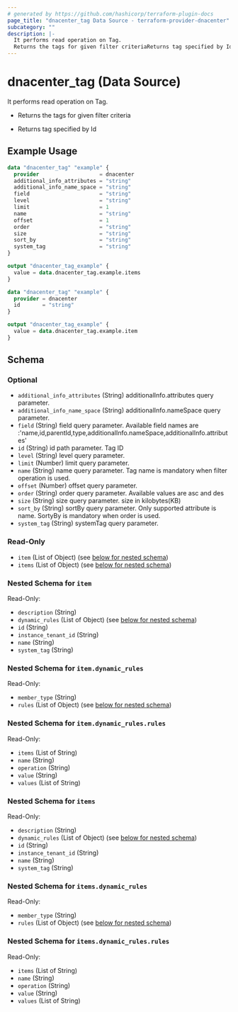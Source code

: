 ```yaml
---
# generated by https://github.com/hashicorp/terraform-plugin-docs
page_title: "dnacenter_tag Data Source - terraform-provider-dnacenter"
subcategory: ""
description: |-
  It performs read operation on Tag.
  Returns the tags for given filter criteriaReturns tag specified by Id
---
```


# dnacenter_tag (Data Source)

It performs read operation on Tag.

- Returns the tags for given filter criteria

- Returns tag specified by Id

## Example Usage

```terraform
data "dnacenter_tag" "example" {
  provider                   = dnacenter
  additional_info_attributes = "string"
  additional_info_name_space = "string"
  field                      = "string"
  level                      = "string"
  limit                      = 1
  name                       = "string"
  offset                     = 1
  order                      = "string"
  size                       = "string"
  sort_by                    = "string"
  system_tag                 = "string"
}

output "dnacenter_tag_example" {
  value = data.dnacenter_tag.example.items
}

data "dnacenter_tag" "example" {
  provider = dnacenter
  id       = "string"
}

output "dnacenter_tag_example" {
  value = data.dnacenter_tag.example.item
}
```

<!-- schema generated by tfplugindocs -->
## Schema

### Optional

- `additional_info_attributes` (String) additionalInfo.attributes query parameter.
- `additional_info_name_space` (String) additionalInfo.nameSpace query parameter.
- `field` (String) field query parameter. Available field names are :'name,id,parentId,type,additionalInfo.nameSpace,additionalInfo.attributes'
- `id` (String) id path parameter. Tag ID
- `level` (String) level query parameter.
- `limit` (Number) limit query parameter.
- `name` (String) name query parameter. Tag name is mandatory when filter operation is used.
- `offset` (Number) offset query parameter.
- `order` (String) order query parameter. Available values are asc and des
- `size` (String) size query parameter. size in kilobytes(KB)
- `sort_by` (String) sortBy query parameter. Only supported attribute is name. SortyBy is mandatory when order is used.
- `system_tag` (String) systemTag query parameter.

### Read-Only

- `item` (List of Object) (see [below for nested schema](#nestedatt--item))
- `items` (List of Object) (see [below for nested schema](#nestedatt--items))

<a id="nestedatt--item"></a>
### Nested Schema for `item`

Read-Only:

- `description` (String)
- `dynamic_rules` (List of Object) (see [below for nested schema](#nestedobjatt--item--dynamic_rules))
- `id` (String)
- `instance_tenant_id` (String)
- `name` (String)
- `system_tag` (String)

<a id="nestedobjatt--item--dynamic_rules"></a>
### Nested Schema for `item.dynamic_rules`

Read-Only:

- `member_type` (String)
- `rules` (List of Object) (see [below for nested schema](#nestedobjatt--item--dynamic_rules--rules))

<a id="nestedobjatt--item--dynamic_rules--rules"></a>
### Nested Schema for `item.dynamic_rules.rules`

Read-Only:

- `items` (List of String)
- `name` (String)
- `operation` (String)
- `value` (String)
- `values` (List of String)




<a id="nestedatt--items"></a>
### Nested Schema for `items`

Read-Only:

- `description` (String)
- `dynamic_rules` (List of Object) (see [below for nested schema](#nestedobjatt--items--dynamic_rules))
- `id` (String)
- `instance_tenant_id` (String)
- `name` (String)
- `system_tag` (String)

<a id="nestedobjatt--items--dynamic_rules"></a>
### Nested Schema for `items.dynamic_rules`

Read-Only:

- `member_type` (String)
- `rules` (List of Object) (see [below for nested schema](#nestedobjatt--items--dynamic_rules--rules))

<a id="nestedobjatt--items--dynamic_rules--rules"></a>
### Nested Schema for `items.dynamic_rules.rules`

Read-Only:

- `items` (List of String)
- `name` (String)
- `operation` (String)
- `value` (String)
- `values` (List of String)
